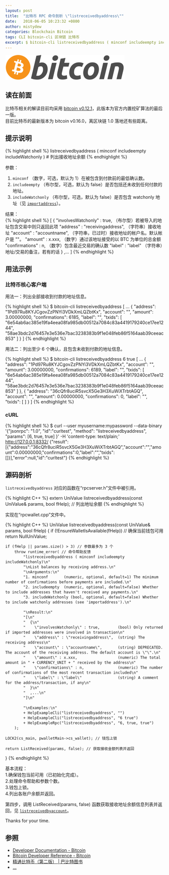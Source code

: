 ```yaml
---
layout: post
title:  "比特币 RPC 命令剖析 \"listreceivedbyaddress\""
date:   2018-06-05 10:23:32 +0800
author: mistydew
categories: Blockchain Bitcoin
tags: CLI bitcoin-cli 区块链 比特币
excerpt: $ bitcoin-cli listreceivedbyaddress ( minconf includeempty includeWatchonly )
---
```

![bitcoin](/images/20180504/bitcoin.svg)

## 读在前面
比特币相关的解读目前均采用 [bitcoin v0.12.1](https://github.com/bitcoin/bitcoin/tree/v0.12.1)，此版本为官方内置挖矿算法的最后一版。<br>
目前比特币的最新版本为 bitcoin v0.16.0，离区块链 1.0 落地还有些距离。

## 提示说明

{% highlight shell %}
listreceivedbyaddress ( minconf includeempty includeWatchonly ) # 列出接收地址余额
{% endhighlight %}

参数：<br>
1. `minconf` （数字，可选，默认为 1）在被包含到付款前的最低确认数。<br>
2. `includeempty` （布尔型，可选，默认为 false）是否包括还未收到任何付款的地址。<br>
3. `includeWatchonly` （布尔型，可选，默认为 false）是否包含 watchonly 地址（见 [`importaddress`](/2018/06/07/bitcoin-rpc-command-importaddress)）。

结果：<br>
{% highlight shell %}
[
  {
    "involvesWatchonly" : true,        （布尔型）若被导入的地址包含交易中则只返回此项
    "address" : "receivingaddress",  （字符串）接收地址
    "account" : "accountname",       （字符串，已过时）接收地址的帐户名。默认帐户是 ""。
    "amount" : x.xxx,                  （数字）通过该地址接受的以 BTC 为单位的总金额
    "confirmations" : n,               （数字）包含最近交易的确认数
    "label" : "label"                （字符串）地址/交易的备注，若有的话
  }
  ,...
]
{% endhighlight %}

## 用法示例

### 比特币核心客户端

用法一：列出全部接收到付款的地址信息。

{% highlight shell %}
$ bitcoin-cli listreceivedbyaddress
[
  ...
  {
    "address": "1Pd97Ru8KYJCgovZzPNYi3VDkXmLQZbtKx",
    "account": "",
    "amount": 3.00000000,
    "confirmations": 6185,
    "label": "",
    "txids": [
      "6e54ab6ac385e19fa4eea08fa985db00512a7084c83a4419179240ce17ee1244", 
      "58ae3bdc2d76457e3e536e7bac3238383b9f1e048feb86f5164aab39ceeac853"
    ]
  }
]
{% endhighlight %}

用法二：列出至少 6 个确认，且包含未收到付款的地址信息。

{% highlight shell %}
$ bitcoin-cli listreceivedbyaddress 6 true
[
  ...
  {
    "address": "1Pd97Ru8KYJCgovZzPNYi3VDkXmLQZbtKx",
    "account": "",
    "amount": 3.00000000,
    "confirmations": 6189,
    "label": "",
    "txids": [
      "6e54ab6ac385e19fa4eea08fa985db00512a7084c83a4419179240ce17ee1244", 
      "58ae3bdc2d76457e3e536e7bac3238383b9f1e048feb86f5164aab39ceeac853"
    ]
  }, 
  {
    "address": "36cQfr8uciR5svcX5Ge3H3XuWiXTrbtAGQ",
    "account": "",
    "amount": 0.00000000,
    "confirmations": 0,
    "label": "",
    "txids": [
    ]
  }
]
{% endhighlight %}

### cURL

{% highlight shell %}
$ curl --user myusername:mypassword --data-binary '{"jsonrpc": "1.0", "id":"curltest", "method": "listreceivedbyaddress", "params": [6, true, true] }' -H 'content-type: text/plain;' http://127.0.0.1:8332/
{"result":[{"address":"36cQfr8uciR5svcX5Ge3H3XuWiXTrbtAGQ","account":"","amount":0.00000000,"confirmations":0,"label":"","txids":[]}],"error":null,"id":"curltest"}
{% endhighlight %}

## 源码剖析
`listreceivedbyaddress` 对应的函数在“rpcserver.h”文件中被引用。

{% highlight C++ %}
extern UniValue listreceivedbyaddress(const UniValue& params, bool fHelp); // 列出地址余额
{% endhighlight %}

实现在“rpcwallet.cpp”文件中。

{% highlight C++ %}
UniValue listreceivedbyaddress(const UniValue& params, bool fHelp)
{
    if (!EnsureWalletIsAvailable(fHelp)) // 确保当前钱包可用
        return NullUniValue;
    
    if (fHelp || params.size() > 3) // 参数最多为 3 个
        throw runtime_error( // 命令帮助反馈
            "listreceivedbyaddress ( minconf includeempty includeWatchonly)\n"
            "\nList balances by receiving address.\n"
            "\nArguments:\n"
            "1. minconf       (numeric, optional, default=1) The minimum number of confirmations before payments are included.\n"
            "2. includeempty  (numeric, optional, default=false) Whether to include addresses that haven't received any payments.\n"
            "3. includeWatchonly (bool, optional, default=false) Whether to include watchonly addresses (see 'importaddress').\n"

            "\nResult:\n"
            "[\n"
            "  {\n"
            "    \"involvesWatchonly\" : true,        (bool) Only returned if imported addresses were involved in transaction\n"
            "    \"address\" : \"receivingaddress\",  (string) The receiving address\n"
            "    \"account\" : \"accountname\",       (string) DEPRECATED. The account of the receiving address. The default account is \"\".\n"
            "    \"amount\" : x.xxx,                  (numeric) The total amount in " + CURRENCY_UNIT + " received by the address\n"
            "    \"confirmations\" : n,               (numeric) The number of confirmations of the most recent transaction included\n"
            "    \"label\" : \"label\"                (string) A comment for the address/transaction, if any\n"
            "  }\n"
            "  ,...\n"
            "]\n"

            "\nExamples:\n"
            + HelpExampleCli("listreceivedbyaddress", "")
            + HelpExampleCli("listreceivedbyaddress", "6 true")
            + HelpExampleRpc("listreceivedbyaddress", "6, true, true")
        );

    LOCK2(cs_main, pwalletMain->cs_wallet); // 钱包上锁

    return ListReceived(params, false); // 获取接收金额列表并返回
}
{% endhighlight %}

基本流程：<br>
1.确保钱包当前可用（已初始化完成）。<br>
2.处理命令帮助和参数个数。<br>
3.钱包上锁。<br>
4.列出各账户余额并返回。

第四步，调用 ListReceived(params, false) 函数获取接收地址余额信息列表并返回，见 [`listreceivedbyaccount`](/2018/06/05/bitcoin-rpc-command-listreceivedbyaccount)。

Thanks for your time.

## 参照
* [Developer Documentation - Bitcoin](https://bitcoin.org/en/developer-documentation)
* [Bitcoin Developer Reference - Bitcoin](https://bitcoin.org/en/developer-reference#listreceivedbyaddress)
* [精通比特币（第二版） \| 巴比特图书](http://book.8btc.com/masterbitcoin2cn)
* [...](https://github.com/mistydew/blockchain)
